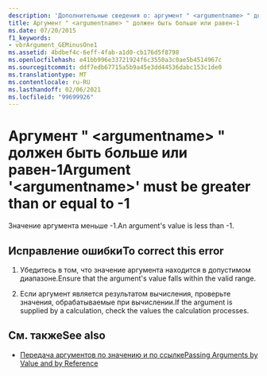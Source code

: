 ```yaml
---
description: 'Дополнительные сведения о: аргумент " <argumentname> " должен быть больше или равен-1'
title: Аргумент " <argumentname> " должен быть больше или равен-1
ms.date: 07/20/2015
f1_keywords:
- vbrArgument_GEMinusOne1
ms.assetid: 4bdbef4c-6eff-4fab-a1d0-cb176d5f8798
ms.openlocfilehash: e41bb996e33721924f6c3550a3c0ae5b4514967c
ms.sourcegitcommit: ddf7edb67715a5b9a45e3dd44536dabc153c1de0
ms.translationtype: MT
ms.contentlocale: ru-RU
ms.lasthandoff: 02/06/2021
ms.locfileid: "99699926"
---
```

# <a name="argument-argumentname-must-be-greater-than-or-equal-to--1"></a><span data-ttu-id="b831d-103">Аргумент " \<argumentname> " должен быть больше или равен-1</span><span class="sxs-lookup"><span data-stu-id="b831d-103">Argument '\<argumentname>' must be greater than or equal to -1</span></span>

<span data-ttu-id="b831d-104">Значение аргумента меньше -1.</span><span class="sxs-lookup"><span data-stu-id="b831d-104">An argument's value is less than -1.</span></span>  
  
## <a name="to-correct-this-error"></a><span data-ttu-id="b831d-105">Исправление ошибки</span><span class="sxs-lookup"><span data-stu-id="b831d-105">To correct this error</span></span>  
  
1. <span data-ttu-id="b831d-106">Убедитесь в том, что значение аргумента находится в допустимом диапазоне.</span><span class="sxs-lookup"><span data-stu-id="b831d-106">Ensure that the argument's value falls within the valid range.</span></span>  
  
2. <span data-ttu-id="b831d-107">Если аргумент является результатом вычисления, проверьте значения, обрабатываемые при вычислении.</span><span class="sxs-lookup"><span data-stu-id="b831d-107">If the argument is supplied by a calculation, check the values the calculation processes.</span></span>  
  
## <a name="see-also"></a><span data-ttu-id="b831d-108">См. также</span><span class="sxs-lookup"><span data-stu-id="b831d-108">See also</span></span>

- [<span data-ttu-id="b831d-109">Передача аргументов по значению и по ссылке</span><span class="sxs-lookup"><span data-stu-id="b831d-109">Passing Arguments by Value and by Reference</span></span>](../programming-guide/language-features/procedures/passing-arguments-by-value-and-by-reference.md)
